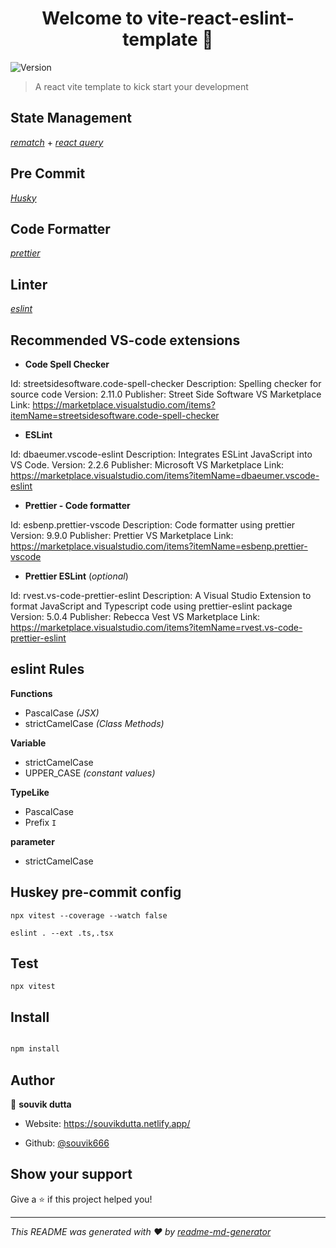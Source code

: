 
<h1  align="center">Welcome to vite-react-eslint-template 👋</h1>

<p>

<img  alt="Version"  src="https://img.shields.io/badge/version-0.0.1-blue.svg?cacheSeconds=2592000"  />

</p>

> A react vite template to kick start your development


## **State Management**

*[rematch](https://rematchjs.org/)* + *[react query](https://tanstack.com/query/v3/)*

## **Pre Commit**

*[Husky](https://www.npmjs.com/package/husky)*

## **Code Formatter**

*[prettier](https://prettier.io/)*

## **Linter**

*[eslint](https://eslint.org/)*


## Recommended VS-code extensions

 - **Code Spell Checker**

Id: streetsidesoftware.code-spell-checker
Description: Spelling checker for source code
Version: 2.11.0
Publisher: Street Side Software
VS Marketplace Link: https://marketplace.visualstudio.com/items?itemName=streetsidesoftware.code-spell-checker

 - **ESLint**

Id: dbaeumer.vscode-eslint
Description: Integrates ESLint JavaScript into VS Code.
Version: 2.2.6
Publisher: Microsoft
VS Marketplace Link: https://marketplace.visualstudio.com/items?itemName=dbaeumer.vscode-eslint

 - **Prettier - Code formatter**

Id: esbenp.prettier-vscode
Description: Code formatter using prettier
Version: 9.9.0
Publisher: Prettier
VS Marketplace Link: https://marketplace.visualstudio.com/items?itemName=esbenp.prettier-vscode

 - **Prettier ESLint** (*optional*)

Id: rvest.vs-code-prettier-eslint
Description: A Visual Studio Extension to format JavaScript and Typescript code using prettier-eslint package
Version: 5.0.4
Publisher: Rebecca Vest
VS Marketplace Link: https://marketplace.visualstudio.com/items?itemName=rvest.vs-code-prettier-eslint

  ## eslint Rules




**Functions**
 

 - PascalCase *(JSX)*
 - strictCamelCase *(Class Methods)*

 **Variable**
 

 - strictCamelCase
 - UPPER_CASE *(constant values)*

  
**TypeLike**

 - PascalCase
 - Prefix ``I``

**parameter**

 - strictCamelCase

## Huskey pre-commit config

    npx vitest --coverage --watch false

    eslint . --ext .ts,.tsx
## Test 

    npx vitest

## Install






```sh

npm install

```

  

## Author

  

👤 **souvik dutta**

  

* Website: https://souvikdutta.netlify.app/

* Github: [@souvik666](https://github.com/souvik666)

  

## Show your support

  

Give a ⭐️ if this project helped you!

  

***

_This README was generated with ❤️ by [readme-md-generator](https://github.com/kefranabg/readme-md-generator)_
